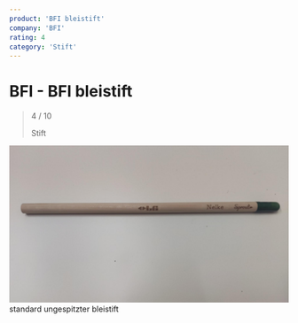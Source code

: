 ```yaml
---
product: 'BFI bleistift'
company: 'BFI'
rating: 4
category: 'Stift'
---
```


# BFI - BFI bleistift
>
> 4 / 10
>
> Stift

![BFI bleistift](./assets/bfi-bfi-bleistift-f7eed5a1-90f1-4895-bd4d-eecf516272c4.jpg)
standard ungespitzter bleistift
